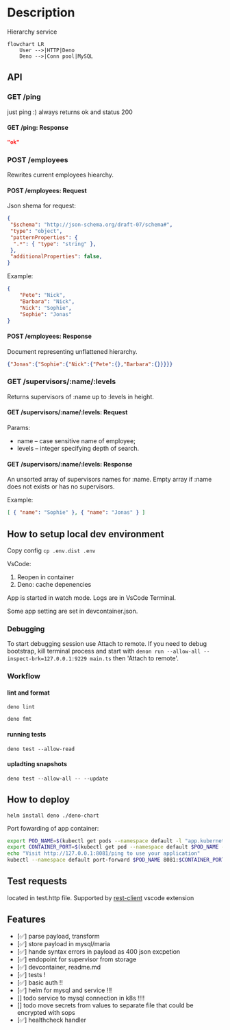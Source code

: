 # Description

Hierarchy service

```mermaid
flowchart LR
    User -->|HTTP|Deno
    Deno -->|Conn pool|MySQL
```

## API

### GET /ping

just ping :) always returns ok and status 200

#### GET /ping: Response

```json
"ok"
```

### POST /employees

Rewrites current employees hiearchy.

#### POST /employees: Request

Json shema for request:

```json
{
 "$schema": "http://json-schema.org/draft-07/schema#",
 "type": "object",
 "patternProperties": {
  ".*": { "type": "string" },
 },
 "additionalProperties": false,
}
```

Example:

```json
{
    "Pete": "Nick",
    "Barbara": "Nick",
    "Nick": "Sophie",
    "Sophie": "Jonas"
}
```

#### POST /employees: Response

Document representing unflattened hierarchy.

```json
{"Jonas":{"Sophie":{"Nick":{"Pete":{},"Barbara":{}}}}}
```

### GET /supervisors/:name/:levels

Returns supervisors of :name up to :levels in height.

#### GET /supervisors/:name/:levels: Request

Params:

- name – case sensitive name of employee;
- levels – integer specifying depth of search.

#### GET /supervisors/:name/:levels: Response

An unsorted array of supervisors names for :name.
Empty array if :name does not exists or has no supervisors.

Example:

```json
[ { "name": "Sophie" }, { "name": "Jonas" } ]
```

## How to setup local dev environment

Copy config `cp .env.dist .env`

VsCode:

1. Reopen in container
2. Deno: cache depenencies

App is started in watch mode. Logs are in VsCode Terminal.

Some app setting are set in devcontainer.json.

### Debugging

To start debugging session use Attach to remote.
If you need to debug bootstrap, kill terminal process and start with `denon run --allow-all --inspect-brk=127.0.0.1:9229 main.ts` then 'Attach to remote'.

### Workflow

#### lint and format

`deno lint`

`deno fmt`

#### running tests

`deno test --allow-read`

#### upladting snapshots

`deno test --allow-all -- --update`

## How to deploy

`helm install deno ./deno-chart`

Port fowarding of app container:

```bash
export POD_NAME=$(kubectl get pods --namespace default -l "app.kubernetes.io/name=deno-chart,app.kubernetes.io/instance=deno" -o jsonpath="{.items[0].metadata.name}")
export CONTAINER_PORT=$(kubectl get pod --namespace default $POD_NAME -o jsonpath="{.spec.containers[0].ports[0].containerPort}")
echo "Visit http://127.0.0.1:8081/ping to use your application"
kubectl --namespace default port-forward $POD_NAME 8081:$CONTAINER_PORT
```

## Test requests

located in test.http file. Supported by [rest-client](https://marketplace.visualstudio.com/items?itemName=humao.rest-client) vscode extension

## Features

- [✅] parse payload, transform
- [✅] store payload in mysql/maria
- [✅] hande syntax errors in payload as 400 json excpetion
- [✅] endopoint for supervisor from storage
- [✅] devcontainer, readme.md
- [✅] tests !
- [✅] basic auth !!
- [✅] helm for mysql and service !!!
- [] todo service to mysql connection in k8s !!!!
- [] todo move secrets from values to separate file that could be encrypted with sops
- [✅] healthcheck handler
